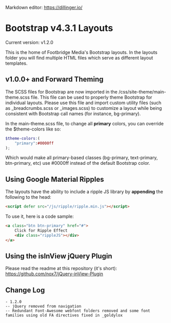 Markdown editor: https://dillinger.io/

# Bootstrap v4.3.1 Layouts

Current version: v1.2.0

This is the home of Footbridge Media's Bootstrap layouts. In the layouts folder you will find multiple HTML files which serve as different layout templates. 

## v1.0.0+ and Forward Theming

The SCSS files for Bootstrap are now imported in the /css/site-theme/main-theme.scss file. This file can be used to properly theme Bootstrap for individual layouts. Please use this file and import custom utility files (such as _breadcrumbs.scss or _images.scss) to customize a layout while being consistent with Bootstrap call names (for instance, bg-primary).

In the main-theme.scss file, to change all **primary** colors, you can override the $theme-colors like so:

```scss
$theme-colors:(
    "primary":#0000ff
);
```

Which would make all primary-based classes (bg-primary, text-primary, btn-primary, etc) use #0000ff instead of the default Bootstrap color.

## Using Google Material Ripples

The layouts have the ability to include a ripple JS library by **appending** the following to the head:

```html
<script defer src="/js/ripple/ripple.min.js"></script>
```

To use it, here is a code sample:

```html
<a class="btn btn-primary" href="#">
    Click for Ripple Effect
    <div class="rippleJS"></div>
</a>
```

## Using the isInView jQuery Plugin

Please read the readme at this repository (it's short): https://github.com/nox7/jQuery-inView-Plugin

## Change Log
```
- 1.2.0
-- jQuery removed from navigation
-- Redundant Font-Awesome webfont folders removed and some font families using old FA directives fixed in _goldylox
```
